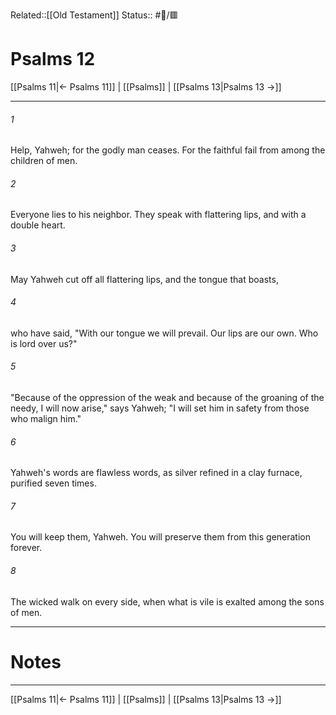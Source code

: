Related::[[Old Testament]]
Status:: #📖/🟥
# Psalms 12

[[Psalms 11|← Psalms 11]] | [[Psalms]] | [[Psalms 13|Psalms 13 →]]
***



###### 1 
Help, Yahweh; for the godly man ceases. For the faithful fail from among the children of men. 

###### 2 
Everyone lies to his neighbor. They speak with flattering lips, and with a double heart. 

###### 3 
May Yahweh cut off all flattering lips, and the tongue that boasts, 

###### 4 
who have said, "With our tongue we will prevail. Our lips are our own. Who is lord over us?" 

###### 5 
"Because of the oppression of the weak and because of the groaning of the needy, I will now arise," says Yahweh; "I will set him in safety from those who malign him." 

###### 6 
Yahweh's words are flawless words, as silver refined in a clay furnace, purified seven times. 

###### 7 
You will keep them, Yahweh. You will preserve them from this generation forever. 

###### 8 
The wicked walk on every side, when what is vile is exalted among the sons of men.

---
# Notes


***
[[Psalms 11|← Psalms 11]] | [[Psalms]] | [[Psalms 13|Psalms 13 →]]
